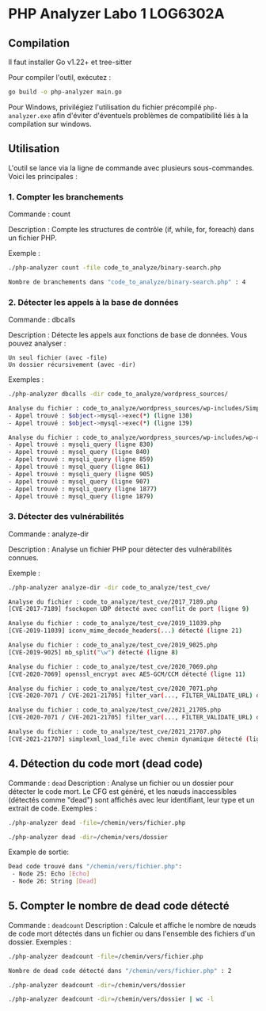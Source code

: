 # PHP Analyzer Labo 1 LOG6302A

## Compilation

Il faut installer Go v1.22+ et tree-sitter

Pour compiler l'outil, exécutez :

```bash
go build -o php-analyzer main.go
```

Pour Windows, privilégiez l'utilisation du fichier précompilé `php-analyzer.exe` afin d'éviter d'éventuels problèmes de compatibilité liés à la compilation sur windows.

## Utilisation

L'outil se lance via la ligne de commande avec plusieurs sous-commandes. Voici les principales :

### 1. Compter les branchements

Commande : count

Description : Compte les structures de contrôle (if, while, for, foreach) dans un fichier PHP.

Exemple :

```bash
./php-analyzer count -file code_to_analyze/binary-search.php
```

```bash
Nombre de branchements dans "code_to_analyze/binary-search.php" : 4 
```

### 2. Détecter les appels à la base de données

Commande : dbcalls

Description : Détecte les appels aux fonctions de base de données. Vous pouvez analyser :

    Un seul fichier (avec -file)
    Un dossier récursivement (avec -dir)

Exemples :

```bash
./php-analyzer dbcalls -dir code_to_analyze/wordpress_sources/

Analyse du fichier : code_to_analyze/wordpress_sources/wp-includes/SimplePie/Cache/MySQL.php
- Appel trouvé : $object->mysql->exec(*) (ligne 130)
- Appel trouvé : $object->mysql->exec(*) (ligne 139)

Analyse du fichier : code_to_analyze/wordpress_sources/wp-includes/wp-db.php
- Appel trouvé : mysqli_query (ligne 830)
- Appel trouvé : mysql_query (ligne 840)
- Appel trouvé : mysqli_query (ligne 859)
- Appel trouvé : mysql_query (ligne 861)
- Appel trouvé : mysqli_query (ligne 905)
- Appel trouvé : mysql_query (ligne 907)
- Appel trouvé : mysqli_query (ligne 1877)
- Appel trouvé : mysql_query (ligne 1879)
```

### 3. Détecter des vulnérabilités

Commande : analyze-dir

Description : Analyse un fichier PHP pour détecter des vulnérabilités connues.

Exemple :

```bash
./php-analyzer analyze-dir -dir code_to_analyze/test_cve/

Analyse du fichier : code_to_analyze/test_cve/2017_7189.php
[CVE-2017-7189] fsockopen UDP détecté avec conflit de port (ligne 9)

Analyse du fichier : code_to_analyze/test_cve/2019_11039.php
[CVE-2019-11039] iconv_mime_decode_headers(...) détecté (ligne 21)

Analyse du fichier : code_to_analyze/test_cve/2019_9025.php
[CVE-2019-9025] mb_split("\w") détecté (ligne 8)

Analyse du fichier : code_to_analyze/test_cve/2020_7069.php
[CVE-2020-7069] openssl_encrypt avec AES-GCM/CCM détecté (ligne 11)

Analyse du fichier : code_to_analyze/test_cve/2020_7071.php
[CVE-2020-7071 / CVE-2021-21705] filter_var(..., FILTER_VALIDATE_URL) détecté (ligne 9)

Analyse du fichier : code_to_analyze/test_cve/2021_21705.php
[CVE-2020-7071 / CVE-2021-21705] filter_var(..., FILTER_VALIDATE_URL) détecté (ligne 9)

Analyse du fichier : code_to_analyze/test_cve/2021_21707.php
[CVE-2021-21707] simplexml_load_file avec chemin dynamique détecté (ligne 10)
```

## 4. Détection du code mort (dead code)

Commande : `dead`
Description : Analyse un fichier ou un dossier pour détecter le code mort. Le CFG est généré, et les nœuds inaccessibles (détectés comme "dead") sont affichés avec leur identifiant, leur type et un extrait de code.
Exemples :

```bash
./php-analyzer dead -file=/chemin/vers/fichier.php
```

```bash
./php-analyzer dead -dir=/chemin/vers/dossier
```

Example de sortie:
```bash
Dead code trouvé dans "/chemin/vers/fichier.php":
 - Node 25: Echo [Echo]
 - Node 26: String [Dead]
```

## 5. Compter le nombre de dead code détecté

Commande : `deadcount`
Description : Calcule et affiche le nombre de nœuds de code mort détectés dans un fichier ou dans l'ensemble des fichiers d'un dossier.
Exemples :

```bash
./php-analyzer deadcount -file=/chemin/vers/fichier.php
```

```bash
Nombre de dead code détecté dans "/chemin/vers/fichier.php" : 2
```


```bash
./php-analyzer deadcount -dir=/chemin/vers/dossier
```

```bash
./php-analyzer deadcount -dir=/chemin/vers/dossier | wc -l
```
